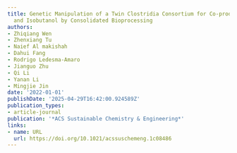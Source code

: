 ```yaml
---
title: Genetic Manipulation of a Twin Clostridia Consortium for Co-production of n-Butanol
  and Isobutanol by Consolidated Bioprocessing
authors:
- Zhiqiang Wen
- Zhenxiang Tu
- Naief Al makishah
- Dahui Fang
- Rodrigo Ledesma‐Amaro
- Jianguo Zhu
- Qi Li
- Yanan Li
- Mingjie Jin
date: '2022-01-01'
publishDate: '2025-04-29T16:42:00.924589Z'
publication_types:
- article-journal
publication: '*ACS Sustainable Chemistry & Engineering*'
links:
- name: URL
  url: https://doi.org/10.1021/acssuschemeng.1c08486
---
```

